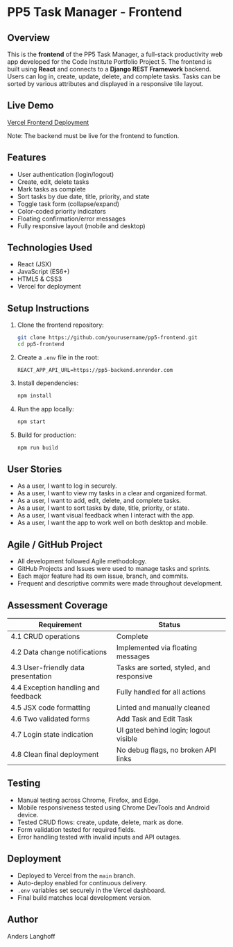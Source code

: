 # PP5 Task Manager - Frontend

## Overview

This is the **frontend** of the PP5 Task Manager, a full-stack productivity web app developed for the Code Institute Portfolio Project 5. The frontend is built using **React** and connects to a **Django REST Framework** backend. Users can log in, create, update, delete, and complete tasks. Tasks can be sorted by various attributes and displayed in a responsive tile layout.

## Live Demo

[Vercel Frontend Deployment](https://your-frontend.vercel.app)

Note: The backend must be live for the frontend to function.

## Features

- User authentication (login/logout)
- Create, edit, delete tasks
- Mark tasks as complete
- Sort tasks by due date, title, priority, and state
- Toggle task form (collapse/expand)
- Color-coded priority indicators
- Floating confirmation/error messages
- Fully responsive layout (mobile and desktop)

## Technologies Used

- React (JSX)
- JavaScript (ES6+)
- HTML5 & CSS3
- Vercel for deployment

## Setup Instructions

1. Clone the frontend repository:
   ```bash
   git clone https://github.com/yourusername/pp5-frontend.git
   cd pp5-frontend
   ```

2. Create a `.env` file in the root:
   ```
   REACT_APP_API_URL=https://pp5-backend.onrender.com
   ```

3. Install dependencies:
   ```bash
   npm install
   ```

4. Run the app locally:
   ```bash
   npm start
   ```

5. Build for production:
   ```bash
   npm run build
   ```

## User Stories

- As a user, I want to log in securely.
- As a user, I want to view my tasks in a clear and organized format.
- As a user, I want to add, edit, delete, and complete tasks.
- As a user, I want to sort tasks by date, title, priority, or state.
- As a user, I want visual feedback when I interact with the app.
- As a user, I want the app to work well on both desktop and mobile.

## Agile / GitHub Project

- All development followed Agile methodology.
- GitHub Projects and Issues were used to manage tasks and sprints.
- Each major feature had its own issue, branch, and commits.
- Frequent and descriptive commits were made throughout development.

## Assessment Coverage

| Requirement                          | Status     |
|--------------------------------------|------------|
| 4.1 CRUD operations                  | Complete   |
| 4.2 Data change notifications        | Implemented via floating messages |
| 4.3 User-friendly data presentation  | Tasks are sorted, styled, and responsive |
| 4.4 Exception handling and feedback  | Fully handled for all actions |
| 4.5 JSX code formatting              | Linted and manually cleaned |
| 4.6 Two validated forms              | Add Task and Edit Task |
| 4.7 Login state indication           | UI gated behind login; logout visible |
| 4.8 Clean final deployment           | No debug flags, no broken API links |

## Testing

- Manual testing across Chrome, Firefox, and Edge.
- Mobile responsiveness tested using Chrome DevTools and Android device.
- Tested CRUD flows: create, update, delete, mark as done.
- Form validation tested for required fields.
- Error handling tested with invalid inputs and API outages.

## Deployment

- Deployed to Vercel from the `main` branch.
- Auto-deploy enabled for continuous delivery.
- `.env` variables set securely in the Vercel dashboard.
- Final build matches local development version.

## Author

Anders Langhoff
